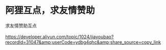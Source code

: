 # 阿狸互点，求友情赞助


求友情赞助互点 <img src="static/image/smiley/default/lol.gif" smilieid="12" border="0" alt="" /><br />
<br />
<a href="https://developer.aliyun.com/topic/1024/jiayoubao?recordId=31047&amp;userCode=ydbg4qhc&amp;share_source=copy_link" target="_blank">https://developer.aliyun.com/topic/1024/jiayoubao?recordId=31047&amp;userCode=ydbg4qhc&amp;share_source=copy_link</a>
